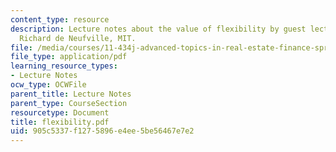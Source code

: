 ```yaml
---
content_type: resource
description: Lecture notes about the value of flexibility by guest lecturer Prof.
  Richard de Neufville, MIT.
file: /media/courses/11-434j-advanced-topics-in-real-estate-finance-spring-2007/905c5337f1275896e4ee5be56467e7e2_flexibility.pdf
file_type: application/pdf
learning_resource_types:
- Lecture Notes
ocw_type: OCWFile
parent_title: Lecture Notes
parent_type: CourseSection
resourcetype: Document
title: flexibility.pdf
uid: 905c5337-f127-5896-e4ee-5be56467e7e2
---
```

